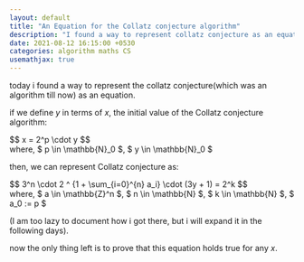 ```yaml
---
layout: default
title: "An Equation for the Collatz conjecture algorithm"
description: "I found a way to represent collatz conjecture as an equation"
date: 2021-08-12 16:15:00 +0530
categories: algorithm maths CS
usemathjax: true
---
```


today i found a way to represent the collatz conjecture(which was an algorithm till now) as an equation.

if we define $y$ in terms of $x$, the initial value of the Collatz conjecture algorithm:

<div>
$$ x = 2^p \cdot y $$
</div>
where,  
     $ p \in \mathbb{N}_0 $,  
     $ y \in \mathbb{N}_0 $  

then, we can represent Collatz conjecture as:

<div>
$$ 3^n \cdot 2 ^ {1 + \sum_{i=0}^{n} a_i} \cdot (3y + 1) = 2^k $$

</div>
where,  
     $ a \in \mathbb{Z}^n $,  
     $ n \in \mathbb{N} $,  
     $ k \in \mathbb{N} $,  
     $ a_0 := p $  

(I am too lazy to document how i got there, but i will expand it in the following days).

now the only thing left is to prove that this equation holds true for any $x$.

